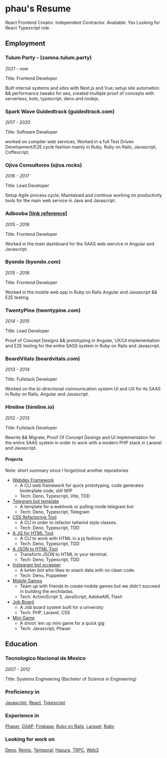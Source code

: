 # phau's Resume

React Frontend Creator.
Independent Contractor.
Available: Yes
Looking for React Typescript role.

## Employment

### Tulum Party - (zamna.tulum.party)

_2021 - now_

Title: Frontend Developer

Built internal systems and sites with Next.js and Vue; setup site automation && performance tweaks for seo, created multiple proof of concepts with serverless, bots, typescript, deno and nodejs.

### Spark Wave Guidedtrack (guidedtrack.com)

_2017 - 2020_

Title: Software Developer

worked on compiler web services, Worked in a full Test Driven Development/E2E cycle fashion mainly in Ruby, Ruby on Rails, Javascript, Coffescript.

### Ojiva Consultores (ojiva.rocks)

_2016 - 2017_

Title: Lead Developer

Setup Agile process cycle; Maintained and continue working on productivity tools for the main web service in Java and Javascript.

### Adbooba [[link reference]](https://www.startupterminal.com/prateek-dwivedi-founder-of-europe-based-adbooba-is-eyeing-to-expand-in-india/)

_2015 - 2016_

Title: Frontend Developer

Worked in the main dashboard for the SAAS web wervice in Angular and Javascript.

### Byondo (byondo.com)

_2015 - 2016_

Title: Frontend Developer

Worked in the mobile web app in Ruby on Rails Angular and Javascript && E2E testing.

### TwentyPine (twentypine.com)

_2014 - 2015_

Title: Lead Developer

Proof of Concept Designs && prototyping in Angular, UX/UI implementation and E2E testing for the entire SASS system in Ruby on Rails and Javascript.

###  BoardVitals (boardvitals.com)

_2013 - 2014_

Title: Fullstack Developer

Worked on the bi-directional communication system UI and UX for its SAAS in Ruby on Rails, Angular and Javascript.

### Hireline (hireline.io)

_2012 - 2013_

Title: Fullstack Developer

Rewrite && Migrate, Proof Of Concept Desings and UI implementation for the entire SAAS system in order to work with a modern PHP stack in Laravel and Javascript.

#### Projects

Note: short summary since I forgot/lost another repositories

- [Webdev Framework](https://github.com/ph4un00b/simple-cli)
    - A CLI web framework for quick prototyping, code generates biolerplate code, still WIP
    - Tech: Deno, Typescript, Vite, TDD
- [Telegram bot template](https://github.com/ph4un00b/tele-bot)
    - A template for a webhook or polling mode telegram bot
    - Tech: Deno, Typescript, Telegram
- [CSS Refactoring Tool](https://github.com/ph4un00b/css_reducer)
    - A CLI in order to refactor tailwind style classes.
    - Tech: Deno, Typescript, TDD
- [A JQ for HTML Tool](https://github.com/ph4un00b/query_html)
    - A CLI to work with HTML in a jq fashion style.
    - Tech: Deno, Typescript, TDD
- [A JSON to HTML Tool](https://github.com/ph4un00b/json2html)
    - Transform JSON to HTML in your terminal.
    - Tech: Deno, Typescript, TDD
- [Instagram bot scrapper](https://github.com/ph4un00b/dirty_lurker)
    - A lurker bot who likes to snach data with no clean code.
    - Tech: Deno, Puppeteer
- [Mobile Games](www.twitter.com/idvgames)
    - Team up with friends to create mobile games but we didn't succeed in building the enchiladas.
    - Tech: ActionScript 3, JavaScript, AdobeAIR, Flash
- [Job Board](https://github.com/ph4un00b/bolsa)
    - A Job board system built for a university
    - Tech: PHP, Laravel, CSS
- [Mini Game](https://github.com/ph4un00b/shootemup)
    - A shoot 'em up mini game for a quick gig
    - Tech: Javascript, Phaser

## Education

### Tecnologico Nacional de Mexico

_2007 - 2012_

Title: Systems Engineering (Bachelor of Science in Engineering)

### Proficiency in

[Javascript](https://en.wikipedia.org/wiki/JavaScript), [React](https://reactjs.org/), [Typescript](https://www.typescriptlang.org/)

### Experience in

[Phaser](https://phaser.io/), [GSAP](https://greensock.com/), [Firebase](https://firebase.google.com/), [Ruby on Rails](https://rubyonrails.org/), [Laravel](https://laravel.com/), [Ruby](https://www.ruby-lang.org/en/)

### Looking for work on

[Deno](https://deno.land), [Remix](https://remix.run/), [Temporal](https://temporal.io/), [Hasura](https://hasura.io/), [TRPC](https://trpc.io/), [Web3](https://en.wikipedia.org/wiki/Web3)
